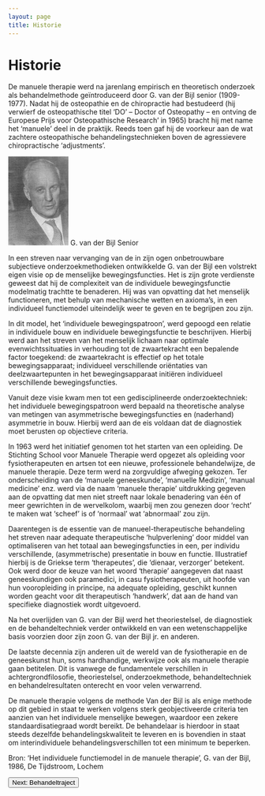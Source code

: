 ```yaml
---
layout: page
title: Historie
---
```

# Historie

De manuele therapie werd na jarenlang empirisch en theoretisch onderzoek als behandelmethode geïntroduceerd door G. van der Bijl senior (1909-1977). Nadat hij de osteopathie en de chiropractie had bestudeerd (hij verwierf de osteopathische titel ‘DO’ – Doctor of Osteopathy – en ontving de Europese Prijs voor Osteopathische Research’ in 1965) bracht hij met name het ‘manuele’ deel in de praktijk. Reeds toen gaf hij de voorkeur aan de wat zachtere osteopathische behandelingstechnieken boven de agressievere chiropractische ‘adjustments’.

![G. van der Bijl Senior](img/Gvdbijl.jpg)
G. van der Bijl Senior

In een streven naar vervanging van de in zijn ogen onbetrouwbare subjectieve onderzoekmethodieken ontwikkelde G. van der Bijl een volstrekt eigen visie op de menselijke bewegingsfuncties. Het is zijn grote verdienste geweest dat hij de complexiteit van de individuele bewegingsfunctie modelmatig trachtte te benaderen. Hij was van opvatting dat het menselijk functioneren, met behulp van mechanische wetten en axioma’s, in een individueel functiemodel uiteindelijk weer te geven en te begrijpen zou zijn.

In dit model, het ‘individuele bewegingspatroon’, werd gepoogd een relatie in individuele bouw en individuele bewegingsfunctie te beschrijven. Hierbij werd aan het streven van het menselijk lichaam naar optimale evenwichtssituaties in verhouding tot de zwaartekracht een bepalende factor toegekend: de zwaartekracht is effectief op het totale bewegingsapparaat; individueel verschillende oriëntaties van deelzwaartepunten in het bewegingsapparaat initiëren individueel verschillende bewegingsfuncties.

Vanuit deze visie kwam men tot een gedisciplineerde onderzoektechniek: het individuele bewegingspatroon werd bepaald na theoretische analyse van metingen van asymmetrische bewegingsfuncties en (naderhand) asymmetrie in bouw. Hierbij werd aan de eis voldaan dat de diagnostiek moet berusten op objectieve criteria.

In 1963 werd het initiatief genomen tot het starten van een opleiding. De Stichting School voor Manuele Therapie werd opgezet als opleiding voor fysiotherapeuten en artsen tot een nieuwe, professionele behandelwijze, de manuele therapie. Deze term werd na zorgvuldige afweging gekozen. Ter onderscheiding van de ‘manuele geneeskunde’, ‘manuelle Medizin’, ‘manual medicine’ enz. werd via de naam ‘manuele therapie’ uitdrukking gegeven aan de opvatting dat men niet streeft naar lokale benadering van één of meer gewrichten in de wervelkolom, waarbij men zou genezen door ‘recht’ te maken wat ‘scheef’ is of ‘normaal’ wat ‘abnormaal’ zou zijn.

Daarentegen is de essentie van de manueel-therapeutische behandeling het streven naar adequate therapeutische ‘hulpverlening’ door middel van optimaliseren van het totaal aan bewegingsfuncties in een, per individu verschillende, (asymmetrische) presentatie in bouw en functie. Illustratief hierbij is de Griekse term ‘therapeutes’, die ‘dienaar, verzorger’ betekent. Ook werd door de keuze van het woord ‘therapie’ aangegeven dat naast geneeskundigen ook paramedici, in casu fysiotherapeuten, uit hoofde van hun vooropleiding in principe, na adequate opleiding, geschikt kunnen worden geacht voor dit therapeutisch ‘handwerk’, dat aan de hand van specifieke diagnostiek wordt uitgevoerd.

Na het overlijden van G. van der Bijl werd het theoriestelsel, de diagnostiek en de behandeltechniek verder ontwikkeld en van een wetenschappelijke basis voorzien door zijn zoon G. van der Bijl jr. en anderen.

De laatste decennia zijn anderen uit de wereld van de fysiotherapie en de geneeskunst hun, soms hardhandige, werkwijze ook als manuele therapie gaan betitelen. Dit is vanwege de fundamentele verschillen in achtergrondfilosofie, theoriestelsel, onderzoekmethode, behandeltechniek en behandelresultaten onterecht en voor velen verwarrend.

De manuele therapie volgens de methode Van der Bijl is als enige methode op dit gebied in staat te werken volgens sterk geobjectiveerde criteria ten aanzien van het individuele menselijke bewegen, waardoor een zekere standaardisatiegraad wordt bereikt. De behandelaar is hierdoor in staat steeds dezelfde behandelingskwaliteit te leveren en is bovendien in staat om interindividuele behandelingsverschillen tot een minimum te beperken.

Bron: ‘Het individuele functiemodel in de manuele therapie’, G. van der Bijl, 1986, De Tijdstroom, Lochem

<!-- CTA -->
<section class="text-gray-700 body-font">
    <a href="behandeltraject.html">
        <button class="flex mx-auto text-white bg-pink-500 border-0 py-2 px-8 focus:outline-none hover:bg-gray-600 rounded text-lg">
            Next: Behandeltraject
        </button>
    </a>
</section>
